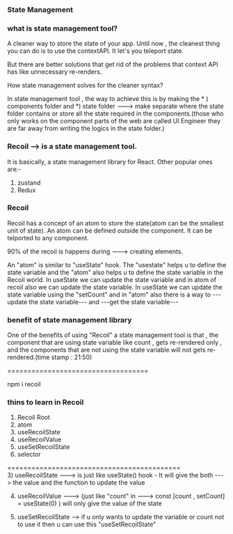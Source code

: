 ### State Management

### what is state management tool?

A cleaner way to store the state of your app. Until now , the cleanest thing you can do is to use the contextAPI. It let's you teleport state.

But there are better solutions that get rid of the problems that context API has like unnecessary re-renders.

How state management solves for the cleaner syntax?

In state management tool , the way to achieve this is by making the * ) components folder and *) state folder ---> make separate where the state folder contains or store all the state required in the components.(those who only works on the component parts of the web are called UI Engineer they are far away from writing the logics in the state folder.)

### Recoil -->  is a state management tool. 
It is basically, a state management library for React.
Other popular ones are:-
1) zustand
2) Redux

### Recoil

Recoil has a concept of an atom to store the state(atom can be the smallest unit of state). An atom can be defined outside the component. It can be telported to any component. 

90% of the recoil is happens during ---> creating elements.

An "atom" is similar to "useState" hook. The "usestate" helps u to define the state variable and the "atom" also helps u to define the state variable in the Recoil world.
In useState we can update the state variable and in atom of recoil also we can update the state variable.
In useState we can update the state variable using the "setCount" and in "atom" also there is a way to ---update the state variable--- and ---get the state variable---


### benefit of state management library
One of the benefits of using "Recoil" a state management tool is that , the component that are using state variable like count , gets re-rendered only , and the components that are not using the state variable will not gets re-rendered.(time stamp : 21:50)

===================================

npm i recoil

### thins to learn in Recoil

1) Recoil Root
2) atom
3) useRecoilState
4) useRecoilValue
5) useSetRecoilState
6) selector


===========================================<br>
3) useRecoilState ---> is just like useState() hook - It will give the both ---> the value and the function to update the value

4) useRecoilValue ---> (just like "count" in ---> 
const [count , setCount] = useState(0) )
will only give the value of the state

5) useSetRecoilState --> if u only wants to update the variable or count not to use it then u can use this "useSetRecoilState"
